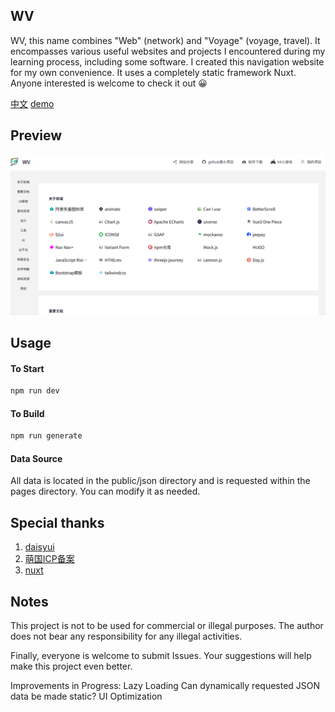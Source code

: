 ## WV
WV, this name combines "Web" (network) and "Voyage" (voyage, travel). It encompasses various useful websites and projects I encountered during my learning process, including some software. I created this navigation website for my own convenience. It uses a completely static framework Nuxt. Anyone interested is welcome to check it out 😀

[中文](https://github.com/ConsoleLZ/navigation/README.zh-cn.md)
[demo](https://a-aa.fun/)

## Preview
![预览图](https://github.com/ConsoleLZ/navigation/blob/main/preview.png)

## Usage
#### To Start
```sh
npm run dev
```

#### To Build
```sh
npm run generate
```

#### Data Source
All data is located in the public/json directory and is requested within the pages directory. You can modify it as needed.

## Special thanks
1. [daisyui](https://daisyui.com/)
2. [萌国ICP备案](https://icp.gov.moe/)
3. [nuxt](https://nuxt.com.cn/)

## Notes
This project is not to be used for commercial or illegal purposes. The author does not bear any responsibility for any illegal activities.

Finally, everyone is welcome to submit Issues. Your suggestions will help make this project even better.

Improvements in Progress:
    Lazy Loading
    Can dynamically requested JSON data be made static?
    UI Optimization